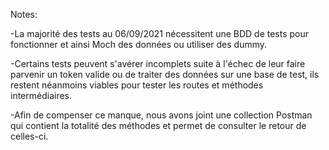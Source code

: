 Notes:

-La majorité des tests au 06/09/2021 nécessitent une BDD de tests pour fonctionner et ainsi Moch des données ou utiliser des dummy.

-Certains tests peuvent s'avérer incomplets suite à l'échec de leur faire parvenir un token valide ou de traiter des données sur une base de test, ils restent néanmoins viables pour tester les routes et méthodes intermédiaires.

-Afin de compenser ce manque, nous avons joint une collection Postman qui contient la totalité des méthodes et permet de consulter le retour de celles-ci.